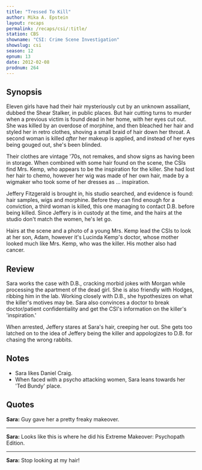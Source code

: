 ```yaml
---
title: "Tressed To Kill"
author: Mika A. Epstein
layout: recaps
permalink: /recaps/csi/:title/
station: CBS
showname: "CSI: Crime Scene Investigation"
showslug: csi
season: 12
epnum: 13
date: 2012-02-08
prodnum: 264
---
```


## Synopsis

Eleven girls have had their hair mysteriously cut by an unknown assailiant, dubbed the Shear Stalker, in public places. But hair cutting turns to murder when a previous victim is found dead in her home, with her eyes cut out. She was killed by an overdose of morphine, and then bleached her hair and styled her in retro clothes, shoving a small braid of hair down her throat. A second woman is killed _after_ her makeup is applied, and instead of her eyes being gouged out, she's been blinded.

Their clothes are vintage '70s, not remakes, and show signs as having been in storage. When combined with some hair found on the scene, the CSIs find Mrs. Kemp, who appears to be the inspiration for the killer. She had lost her hair to chemo, however her wig was made of her own hair, made by a wigmaker who took some of her dresses as ... inspiration.

Jeffery Fitzgerald is brought in, his studio searched, and evidence is found: hair samples, wigs and morphine. Before they can find enough for a conviction, a third woman is killed, this one managing to contact D.B. before being killed. Since Jeffery is in custody at the time, and the hairs at the studio don't match the women, he's let go.

Hairs at the scene and a photo of a young Mrs. Kemp lead the CSIs to look at her son, Adam, however it's Lucinda Kemp's doctor, whose mother looked much like Mrs. Kemp, who was the killer. His mother also had cancer.

## Review

Sara works the case with D.B., cracking morbid jokes with Morgan while processing the apartment of the dead girl. She is also friendly with Hodges, ribbing him in the lab. Working closely with D.B., she hypothesizes on what the killer's motives may be. Sara also convinces a doctor to break doctor/patient confidentiality and get the CSI's information on the killer's 'inspiration.'

When arrested, Jeffery stares at Sara's hair, creeping her out. She gets too latched on to the idea of Jeffery being the killer and appologizes to D.B. for chasing the wrong rabbits.

## Notes

* Sara likes Daniel Craig.
* When faced with a psycho attacking women, Sara leans towards her 'Ted Bundy' place.

## Quotes

**Sara:** Guy gave her a pretty freaky makeover.

- - -

**Sara:** Looks like this is where he did his Extreme Makeover: Psychopath Edition.

- - -

**Sara:** Stop looking at my hair!
